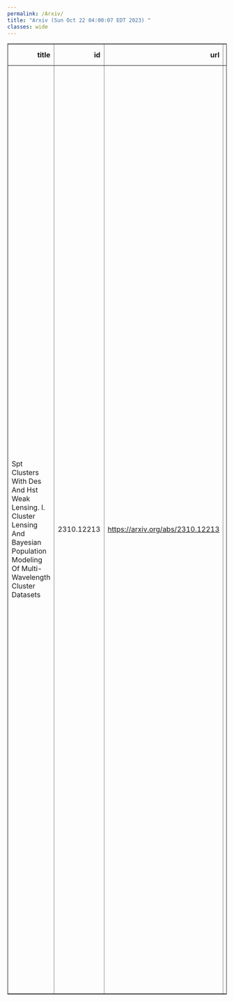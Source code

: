 ```yaml
---
permalink: /Arxiv/
title: "Arxiv (Sun Oct 22 04:00:07 EDT 2023) "
classes: wide
---
```

<table border="1" class="dataframe">
  <thead>
    <tr style="text-align: right;">
      <th>title</th>
      <th>id</th>
      <th>url</th>
      <th>authors</th>
      <th>Local Authors</th>
    </tr>
  </thead>
  <tbody>
    <tr>
      <td>Spt Clusters With Des And Hst Weak Lensing. I. Cluster Lensing And   Bayesian Population Modeling Of Multi-Wavelength Cluster Datasets</td>
      <td>2310.12213</td>
      <td><a href="https://arxiv.org/abs/2310.12213" target="_blank">https://arxiv.org/abs/2310.12213</a></td>
      <td>S. Bocquet, S. Grandis, L. E. Bleem, M. Klein, J. J. Mohr, M. Aguena, A. Alarcon, S. Allam, S. W. Allen, O. Alves, A. Amon, B. Ansarinejad, D. Bacon, M. Bayliss, K. Bechtol, M. R. Becker, B. A. Benson, G. M. Bernstein, M. Brodwin, D. Brooks, A. Campos, R. E. A. Canning, J. E. Carlstrom, A. Carnero Rosell, M. Carrasco Kind, J. Carretero, R. Cawthon, C. Chang, R. Chen, A. Choi, J. Cordero, M. Costanzi, L. N. Da Costa, M. E. S. Pereira, C. Davis, T. De Haan, J. Derose, S. Desai, H. T. Diehl, S. Dodelson, P. Doel, C. Doux, A. Drlica-Wagner, K. Eckert, J. Elvin-Poole, S. Everett, I. Ferrero, A. Ferté, A. M. Flores, J. Frieman, J. García-Bellido, M. Gatti, G. Giannini, M. D. Gladders, D. Gruen, R. A. Gruendl, I. Harrison, W. G. Hartley, K. Herner, S. R. Hinton, D. L. Hollowood, W. L. Holzapfel, K. Honscheid, N. Huang, E. M. Huff, D. J. James, M. Jarvis, F. Kéruzoré, G. Khullar, K. Kim, R. Kraft, K. Kuehn, N. Kuropatkin, S. Lee, P. -F. Leget, N. Maccrann, G. Mahler, A. Mantz, J. L. Marshall, J. Mccullough, M. Mcdonald, J. Mena-Fernández, R. Miquel, J. Myles, A. Navarro-Alsina, R. L. C. Ogando, A. Palmese, S. Pandey, A. Pieres, A. A. Plazas Malagón, J. Prat, M. Raveri, C. L. Reichardt, J. Roberson, R. P. Rollins, A. K. Romer, C. Romero, A. Roodman, A. J. Ross, E. S. Rykoff, L. Salvati, C. Sánchez, E. Sanchez, D. Sanchez Cid, A. Saro, T. Schrabback, M. Schubnell, L. F. Secco, I. Sevilla-Noarbe, K. Sharon, E. Sheldon, T. Shin, M. Smith, T. Somboonpanyakul, B. Stalder, A. A. Stark, V. Strazzullo, E. Suchyta, M. E. C. Swanson, G. Tarle, C. To, M. A. Troxel, I. Tutusaus, T. N. Varga, A. Von Der Linden, N. Weaverdyck, J. Weller, P. Wiseman, B. Yanny, B. Yin, M. Young, Y. Zhang, J. Zuntz</td>
      <td>Ashley Ross, Chun-Hao To, Klaus Honscheid</td>
    </tr>
  </tbody>
</table>
